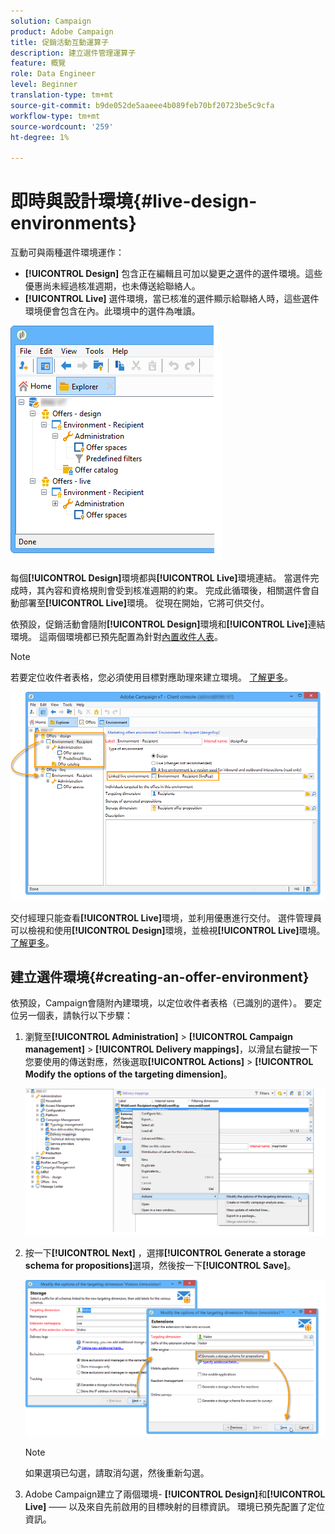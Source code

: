 ```yaml
---
solution: Campaign
product: Adobe Campaign
title: 促銷活動互動運算子
description: 建立選件管理運算子
feature: 概覽
role: Data Engineer
level: Beginner
translation-type: tm+mt
source-git-commit: b9de052de5aaeee4b089feb70bf20723be5c9cfa
workflow-type: tm+mt
source-wordcount: '259'
ht-degree: 1%

---
```


# 即時與設計環境{#live-design-environments}

互動可與兩種選件環境運作：

* **[!UICONTROL Design]** 包含正在編輯且可加以變更之選件的選件環境。這些優惠尚未經過核准週期，也未傳送給聯絡人。
* **[!UICONTROL Live]** 選件環境，當已核准的選件顯示給聯絡人時，這些選件環境便會包含在內。此環境中的選件為唯讀。

![](assets/offer_environments_overview_001.png)

每個&#x200B;**[!UICONTROL Design]**&#x200B;環境都與&#x200B;**[!UICONTROL Live]**&#x200B;環境連結。 當選件完成時，其內容和資格規則會受到核准週期的約束。 完成此循環後，相關選件會自動部署至&#x200B;**[!UICONTROL Live]**&#x200B;環境。 從現在開始，它將可供交付。

依預設，促銷活動會隨附&#x200B;**[!UICONTROL Design]**&#x200B;環境和&#x200B;**[!UICONTROL Live]**&#x200B;連結環境。 這兩個環境都已預先配置為針對[內置收件人表](../dev/datamodel.md#ootb-profiles)。

>[!NOTE]
>
>若要定位收件者表格，您必須使用目標對應助理來建立環境。 [了解更多](#creating-an-offer-environment)。

![](assets/offer_environments_overview_002.png)

交付經理只能查看&#x200B;**[!UICONTROL Live]**&#x200B;環境，並利用優惠進行交付。 選件管理員可以檢視和使用&#x200B;**[!UICONTROL Design]**&#x200B;環境，並檢視&#x200B;**[!UICONTROL Live]**&#x200B;環境。 [了解更多](interaction-operators.md)。

## 建立選件環境{#creating-an-offer-environment}

依預設，Campaign會隨附內建環境，以定位收件者表格（已識別的選件）。 要定位另一個表，請執行以下步驟：

1. 瀏覽至&#x200B;**[!UICONTROL Administration]** > **[!UICONTROL Campaign management]** > **[!UICONTROL Delivery mappings]**，以滑鼠右鍵按一下您要使用的傳送對應，然後選取&#x200B;**[!UICONTROL Actions]** > **[!UICONTROL Modify the options of the targeting dimension]**。

   ![](assets/offer_env_anonymous_001.png)

1. 按一下&#x200B;**[!UICONTROL Next]** ，選擇&#x200B;**[!UICONTROL Generate a storage schema for propositions]**&#x200B;選項，然後按一下&#x200B;**[!UICONTROL Save]**。

   ![](assets/offer_env_anonymous_002.png)

   >[!NOTE]
   >
   >如果選項已勾選，請取消勾選，然後重新勾選。

1. Adobe Campaign建立了兩個環境- **[!UICONTROL Design]**&#x200B;和&#x200B;**[!UICONTROL Live]** —— 以及來自先前啟用的目標映射的目標資訊。 環境已預先配置了定位資訊。
